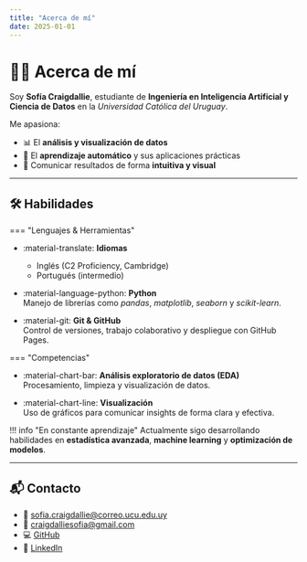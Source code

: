```yaml
---
title: "Acerca de mí"
date: 2025-01-01
---
```


# 🙋‍♀️ Acerca de mí  

Soy **Sofía Craigdallie**, estudiante de **Ingeniería en Inteligencia Artificial y Ciencia de Datos** en la *Universidad Católica del Uruguay*.  

Me apasiona:  
- 📊 El **análisis y visualización de datos**  
- 🤖 El **aprendizaje automático** y sus aplicaciones prácticas  
- 🎨 Comunicar resultados de forma **intuitiva y visual**  

---

## 🛠️ Habilidades

=== "Lenguajes & Herramientas"

<div class="grid cards" markdown>

-   :material-translate: **Idiomas**  
    - Inglés (C2 Proficiency, Cambridge)  
    - Portugués (intermedio)  

-   :material-language-python: **Python**  
    Manejo de librerías como *pandas*, *matplotlib*, *seaborn* y *scikit-learn*.  

-   :material-git: **Git & GitHub**  
    Control de versiones, trabajo colaborativo y despliegue con GitHub Pages.  

</div>

=== "Competencias"

<div class="grid cards" markdown>

-   :material-chart-bar: **Análisis exploratorio de datos (EDA)**  
    Procesamiento, limpieza y visualización de datos.  

-   :material-chart-line: **Visualización**  
    Uso de gráficos para comunicar insights de forma clara y efectiva.  

</div>

!!! info "En constante aprendizaje"
    Actualmente sigo desarrollando habilidades en **estadística avanzada**, **machine learning** y **optimización de modelos**.  

---

## 📬 Contacto

- 📧 sofia.craigdallie@correo.ucu.edu.uy  
- 📧 craigdalliesofia@gmail.com  
- 💻 [GitHub](https://github.com/SofiaCraigdallie)  
- 🔗 [LinkedIn](http://linkedin.com/in/sofía-craigdallie)  
